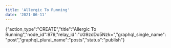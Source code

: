 ```yaml
---
title: 'Allergic To Running'
date: '2021-06-11'
---
```


{"action_type":"CREATE","title":"Allergic To Running","node_id":979,"relay_id":"cG9zdDo5Nzk=","graphql_single_name":"post","graphql_plural_name":"posts","status":"publish"}
